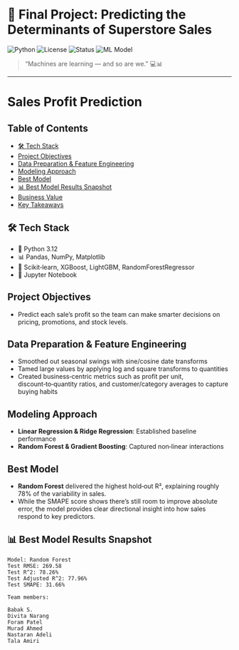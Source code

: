 # 🧠 Final Project: Predicting the Determinants of Superstore Sales

![Python](https://img.shields.io/badge/python-3.10-blue?logo=python)
![License](https://img.shields.io/badge/license-MIT-green)
![Status](https://img.shields.io/badge/status-Final--Submission-success)
![ML Model](https://img.shields.io/badge/model-RandomForest-orange)

> “Machines are learning — and so are we.” 💻📊

---

# Sales Profit Prediction

## Table of Contents
- [🛠️ Tech Stack](#️-tech-stack)
- [Project Objectives](#project-objectives)
- [Data Preparation & Feature Engineering](#data-preparation--feature-engineering)
- [Modeling Approach](#modeling-approach)
- [Best Model](#best-model)
- [📊 Best Model Results Snapshot](#📊-best-model-results-snapshot)
- [Business Value](#business-value)
- [Key Takeaways](#key-takeaways)

## 🛠️ Tech Stack
- 🐍 Python 3.12  
- 📊 Pandas, NumPy, Matplotlib  
- 🤖 Scikit‑learn, XGBoost, LightGBM, RandomForestRegressor  
- 📂 Jupyter Notebook  

## Project Objectives
- Predict each sale’s profit so the team can make smarter decisions on pricing, promotions, and stock levels.

## Data Preparation & Feature Engineering
- Smoothed out seasonal swings with sine/cosine date transforms  
- Tamed large values by applying log and square transforms to quantities  
- Created business‑centric metrics such as profit per unit, discount‑to‑quantity ratios, and customer/category averages to capture buying habits  

## Modeling Approach
- **Linear Regression & Ridge Regression**: Established baseline performance  
- **Random Forest & Gradient Boosting**: Captured non‑linear interactions  

## Best Model
- **Random Forest** delivered the highest hold‑out R², explaining roughly 78% of the variability in sales.  
- While the SMAPE score shows there’s still room to improve absolute error, the model provides clear directional insight into how sales respond to key predictors.  

## 📊 Best Model Results Snapshot
```Best Model
Model: Random Forest
Test RMSE: 269.58
Test R^2: 78.26%
Test Adjusted R^2: 77.96%
Test SMAPE: 31.66%

Team members:

Babak S.
Divita Narang
Foram Patel
Murad Ahmed
Nastaran Adeli
Tala Amiri
